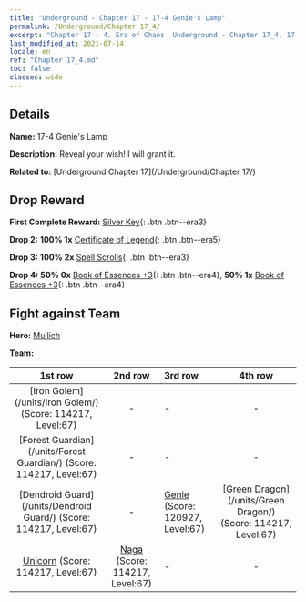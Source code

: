 ```yaml
---
title: "Underground - Chapter 17 - 17-4 Genie's Lamp"
permalink: /Underground/Chapter 17_4/
excerpt: "Chapter 17 - 4. Era of Chaos  Underground - Chapter 17_4. 17-4 Genie's Lamp"
last_modified_at: 2021-07-14
locale: en
ref: "Chapter 17_4.md"
toc: false
classes: wide
---
```


## Details

 **Name:** 17-4 Genie's Lamp

 **Description:** Reveal your wish! I will grant it.

 **Related to:** [Underground Chapter 17](/Underground/Chapter 17/)

## Drop Reward

 **First Complete Reward:** [Silver Key](/Items/con_693/){: .btn .btn--era3}

 **Drop 2:** **100% 1x** [Certificate of Legend](/Items/mat_67/){: .btn .btn--era5}

 **Drop 3:** **100% 2x** [Spell Scrolls](/Items/con_694/){: .btn .btn--era3}

 **Drop 4:** **50% 0x** [Book of Essences +3](/Items/mat_60/){: .btn .btn--era4}, **50% 1x** [Book of Essences +3](/Items/mat_60/){: .btn .btn--era4}


## Fight against Team
 **Hero:** [Mullich](/heroes/Mullich/)

 **Team:**


  | 1st row | 2nd row | 3rd row | 4th row |
  |:----:|:----:|:----|:----:|
  | [Iron Golem](/units/Iron Golem/) (Score: 114217, Level:67)  | - | - | - |
  | [Forest Guardian](/units/Forest Guardian/) (Score: 114217, Level:67)  | - | - | - |
  | [Dendroid Guard](/units/Dendroid Guard/) (Score: 114217, Level:67)  | - | [Genie](/units/Genie/) (Score: 120927, Level:67)  | [Green Dragon](/units/Green Dragon/) (Score: 114217, Level:67)  |
  | [Unicorn](/units/Unicorn/) (Score: 114217, Level:67)  | [Naga](/units/Naga/) (Score: 114217, Level:67)  | - | - |


